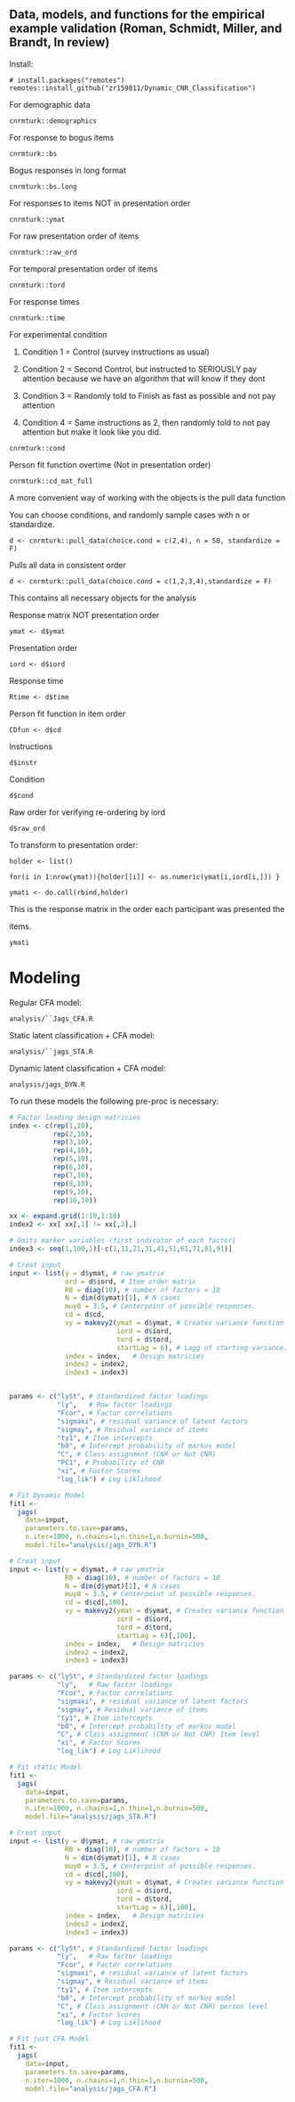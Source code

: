 ## Data, models, and functions for the empirical example validation (Roman, Schmidt, Miller, and Brandt, In review)

Install:

`# install.packages("remotes")
remotes::install_github("zr159811/Dynamic_CNR_Classification")`

For demographic data

`cnrmturk::demographics`

For response to bogus items

`cnrmturk::bs`

Bogus responses in long format

`cnrmturk::bs.long`

For responses to items NOT in presentation order

`cnrmturk::ymat`

For raw presentation order of items

`cnrmturk::raw_ord`

For temporal presentation order of items

`cnrmturk::tord`

For response times

`cnrmturk::time`

For experimental condition

1.  Condition 1 = Control (survey instructions as usual)

2.  Condition 2 = Second Control, but instructed to SERIOUSLY pay
    attention because we have an algorithm that will know if they dont

3.  Condition 3 = Randomly told to Finish as fast as possible and not
    pay attention

4.  Condition 4 = Same instructions as 2, then randomly told to not pay
    attention but make it look like you did.

`cnrmturk::cond`

Person fit function overtime (Not in presentation order)

`cnrmturk::cd_mat_full`

A more convenient way of working with the objects is the pull data
function

You can choose conditions, and randomly sample cases with n or
standardize.

`d <- cnrmturk::pull_data(choice.cond = c(2,4), n = 50, standardize = F)`

Pulls all data in consistent order

`d <- cnrmturk::pull_data(choice.cond = c(1,2,3,4),standardize = F)`

This contains all necessary objects for the analysis

Response matrix NOT presentation order

`ymat <- d$ymat`

Presentation order

`iord <- d$iord`

Response time

`Rtime <- d$time`

Person fit function in item order

`CDfun <- d$cd`

Instructions

`d$instr`

Condition

`d$cond`

Raw order for verifying re-ordering by iord

`d$raw_ord`

To transform to presentation order:

`holder <- list()`

`for(i in 1:nrow(ymat)){holder[[i]] <- as.numeric(ymat[i,iord[i,]]) }`

`ymati <- do.call(rbind,holder)`

This is the response matrix in the order each participant was presented
the

items.

`ymati`

# Modeling

Regular CFA model:

`analysis/``Jags_CFA.R`

Static latent classification + CFA model:

`analysis/``jags_STA.R`

Dynamic latent classification + CFA model:

`analysis/jags_DYN.R`

To run these models the following pre-proc is necessary:

``` r
# Factor loading design matricies
index <- c(rep(1,10),
           rep(2,10),
           rep(3,10),
           rep(4,10),
           rep(5,10),
           rep(6,10),
           rep(7,10),
           rep(8,10),
           rep(9,10),
           rep(10,10))

xx <- expand.grid(1:10,1:10)
index2 <- xx[ xx[,1] != xx[,2],]

# Omits marker variables (first indicator of each factor)
index3 <- seq(1,100,1)[-c(1,11,21,31,41,51,61,71,81,91)]

# Creat input
input <- list(y = d$ymat, # raw ymatrix
              ord = d$iord, # Item order matrix
              R0 = diag(10), # number of factors = 10
              N = dim(d$ymat)[1], # N cases
              muy0 = 3.5, # Centerpoint of possible responses.
              cd = d$cd,
              vy = makevy2(ymat = d$ymat, # Creates variance function
                           iord = d$iord,
                           tord = d$tord,
                           startLag = 6), # Lagg of starting variance. 
              index = index,   # Design matricies
              index2 = index2,
              index3 = index3)


params <- c("lySt", # Standardized factor loadings
            "ly",   # Raw factor loadings
            "Fcor", # Factor correlations
            "sigmaxi", # residual variance of latent factors
            "sigmay", # Residual variance of items
            "ty1", # Item intercepts
            "b0", # Intercept probability of markov model
            "C", # Class assignment (CNR or Not CNR)
            "PC1", # Probability of CNR
            "xi", # Factor Scores
            "log_lik") # Log Liklihood

# Fit Dynamic Model
fit1 <-
  jags(
    data=input,
    parameters.to.save=params,
    n.iter=1000, n.chains=1,n.thin=1,n.burnin=500,
    model.file="analysis/jags_DYN.R")

# Creat input
input <- list(y = d$ymat, # raw ymatrix
              R0 = diag(10), # number of factors = 10
              N = dim(d$ymat)[1], # N cases
              muy0 = 3.5, # Centerpoint of possible responses.
              cd = d$cd[,100],
              vy = makevy2(ymat = d$ymat, # Creates variance function
                           iord = d$iord,
                           tord = d$tord,
                           startLag = 6)[,100], 
              index = index,   # Design matricies
              index2 = index2,
              index3 = index3)

params <- c("lySt", # Standardized factor loadings
            "ly",   # Raw factor loadings
            "Fcor", # Factor correlations
            "sigmaxi", # residual variance of latent factors
            "sigmay", # Residual variance of items
            "ty1", # Item intercepts
            "b0", # Intercept probability of markov model
            "C", # Class assignment (CNR or Not CNR) Item level
            "xi", # Factor Scores
            "log_lik") # Log Liklihood

# Fit static Model
fit1 <-
  jags(
    data=input,
    parameters.to.save=params,
    n.iter=1000, n.chains=1,n.thin=1,n.burnin=500,
    model.file="analysis/jags_STA.R")

# Creat input
input <- list(y = d$ymat, # raw ymatrix
              R0 = diag(10), # number of factors = 10
              N = dim(d$ymat)[1], # N cases
              muy0 = 3.5, # Centerpoint of possible responses.
              cd = d$cd[,100],
              vy = makevy2(ymat = d$ymat, # Creates variance function
                           iord = d$iord,
                           tord = d$tord,
                           startLag = 6)[,100], 
              index = index,   # Design matricies
              index2 = index2,
              index3 = index3)

params <- c("lySt", # Standardized factor loadings
            "ly",   # Raw factor loadings
            "Fcor", # Factor correlations
            "sigmaxi", # residual variance of latent factors
            "sigmay", # Residual variance of items
            "ty1", # Item intercepts
            "b0", # Intercept probability of markov model
            "C", # Class assignment (CNR or Not CNR) person level
            "xi", # Factor Scores
            "log_lik") # Log Liklihood

# Fit just CFA Model
fit1 <-
  jags(
    data=input,
    parameters.to.save=params,
    n.iter=1000, n.chains=1,n.thin=1,n.burnin=500,
    model.file="analysis/jags_CFA.R")
```
